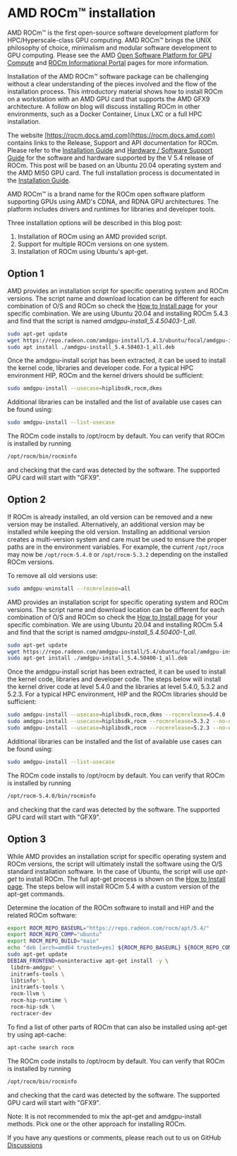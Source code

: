 <!---
Copyright (c) 2023 Advanced Micro Devices, Inc. (AMD)

Permission is hereby granted, free of charge, to any person obtaining a copy
of this software and associated documentation files (the "Software"), to deal
in the Software without restriction, including without limitation the rights
to use, copy, modify, merge, publish, distribute, sublicense, and/or sell
copies of the Software, and to permit persons to whom the Software is
furnished to do so, subject to the following conditions:

The above copyright notice and this permission notice shall be included in all
copies or substantial portions of the Software.

THE SOFTWARE IS PROVIDED "AS IS", WITHOUT WARRANTY OF ANY KIND, EXPRESS OR
IMPLIED, INCLUDING BUT NOT LIMITED TO THE WARRANTIES OF MERCHANTABILITY,
FITNESS FOR A PARTICULAR PURPOSE AND NONINFRINGEMENT. IN NO EVENT SHALL THE
AUTHORS OR COPYRIGHT HOLDERS BE LIABLE FOR ANY CLAIM, DAMAGES OR OTHER
LIABILITY, WHETHER IN AN ACTION OF CONTRACT, TORT OR OTHERWISE, ARISING FROM,
OUT OF OR IN CONNECTION WITH THE SOFTWARE OR THE USE OR OTHER DEALINGS IN THE
SOFTWARE.
--->
# AMD ROCm™ installation

AMD ROCm™ is the first open-source software development platform for HPC/Hyperscale-class GPU computing. AMD ROCm™ brings the UNIX philosophy of choice, minimalism and modular software development to GPU computing. Please see the AMD [Open Software Platform for GPU Compute](https://www.amd.com/en/graphics/servers-solutions-rocm) and [ROCm Informational Portal](https://rocm.docs.amd.com/) pages for more information. 

Installation of the AMD ROCm™ software package can be challenging without a clear understanding of the pieces involved and the flow of the installation process. This introductory material shows how to install ROCm on a workstation with an AMD GPU card that supports the AMD GFX9 architecture. A follow on blog will discuss installing ROCm in other environments, such as a Docker Container, Linux LXC or a full HPC installation. 

The website [https://rocm.docs.amd.com](https://rocm.docs.amd.com) contains links to the Release, Support and API documentation for ROCm. Please refer to the [Installation Guide](https://rocm.docs.amd.com/en/latest/deploy/linux/) and [Hardware / Software Support Guide](https://rocm.docs.amd.com/en/latest/release/gpu_os_support.html) for the software and hardware supported by the V 5.4 release of ROCm. This post will be based on an Ubuntu 20.04 operating system and the AMD MI50 GPU card. The full installation process is documentated in the [Installation Guide](https://rocm.docs.amd.com/en/latest/deploy/linux/).

AMD ROCm™ is a brand name for the ROCm open software platform supporting GPUs using AMD's CDNA, and RDNA GPU architectures. The platform includes drivers and runtimes for libraries and developer tools.

 Three installation options will be described in this blog post:

 1. Installation of ROCm using an AMD provided script.
 2. Support for multiple ROCm versions on one system.
 3. Installation of ROCm using Ubuntu's apt-get.

## Option 1

AMD provides an installation script for specific operating system and ROCm versions. The script name and download location can be different for each combination of O/S and ROCm so check the [How to Install page](https://rocm.docs.amd.com/en/latest/deploy/linux/installer/install.html) for your specific combination. We are using Ubuntu 20.04 and installing ROCm 5.4.3 and find that the script is named *amdgpu-install_5.4.50403-1_all*.

```bash
sudo apt-get update
wget https://repo.radeon.com/amdgpu-install/5.4.3/ubuntu/focal/amdgpu-install_5.4.50403-1_all.deb
sudo apt install ./amdgpu-install_5.4.50403-1_all.deb
```
Once the amdgpu-install script has been extracted,  it can be used to install the kernel code, libraries and developer code. For a typical HPC environment HIP, ROCm and the kernel drivers should be sufficient:
```bash
sudo amdgpu-install --usecase=hiplibsdk,rocm,dkms
```
Additional libraries can be installed and the list of available use cases can be found using:
```bash
sudo amdgpu-install --list-usecase
```
The ROCm code installs to /opt/rocm by default. You can verify that ROCm is installed by running
```bash
/opt/rocm/bin/rocminfo
```
and checking that the card was detected by the software. The supported GPU card will start with "GFX9". 

## Option 2

If ROCm is already installed, an old version can be removed and a new version may be installed. Alternatively, an additional version may be installed while keeping the old version. Installing an additional version creates a multi-version system and care must be used to ensure the proper paths are in the environment variables. For example, the current ```/opt/rocm``` may now be ```/opt/rocm-5.4.0``` or ```/opt/rocm-5.3.2``` depending on the installed ROCm versions. 

To remove all old versions use:
```bash
sudo amdgpu-uninstall --rocmrelease=all
```

AMD provides an installation script for specific operating system and ROCm versions. The script name and download location can be different for each combination of O/S and ROCm so check the [How to Install page](https://rocm.docs.amd.com/en/latest/deploy/linux/installer/install.html) for your specific combination. We are using Ubuntu 20.04 and installing ROCm 5.4 and find that the script is named *amdgpu-install_5.4.50400-1_all*.

```bash
sudo apt-get update
wget https://repo.radeon.com/amdgpu-install/5.4/ubuntu/focal/amdgpu-install_5.4.50400-1_all.deb
sudo apt-get install ./amdgpu-install_5.4.50400-1_all.deb
```
Once the amdgpu-install script has been extracted,  it can be used to install the kernel code, libraries and developer code.
The steps below will install the kernel driver code at level 5.4.0 and the libraries at level 5.4.0, 5.3.2 and 5.2.3. For a typical HPC environment, HIP and the ROCm libraries should be sufficient:
```bash
sudo amdgpu-install --usecase=hiplibsdk,rocm,dkms --rocmrelease=5.4.0
sudo amdgpu-install --usecase=hiplibsdk,rocm --rocmrelease=5.3.2 --no-dkms
sudo amdgpu-install --usecase=hiplibsdk,rocm --rocmrelease=5.2.3 --no-dkms
```
Additional libraries can be installed and the list of available use cases can be found using:
```bash
sudo amdgpu-install --list-usecase
```
The ROCm code installs to /opt/rocm by default. You can verify that ROCm is installed by running
```bash
/opt/rocm-5.4.0/bin/rocminfo
```
and checking that the card was detected by the software. The supported GPU card will start with "GFX9". 

## Option 3

While AMD provides an installation script for specific operating system and ROCm versions, the script will ultimately install the software using the O/S standard installation software. In the case of Ubuntu, the script will use *apt-get* to  install ROCm.
The full apt-get process is shown on the [How to Install page](https://rocm.docs.amd.com/en/latest/deploy/linux/os-native/install.html). The steps below will install ROCm 5.4 with a custom version of the apt-get commands. 

Determine the location of the ROCm software to install and HIP and the related ROCm software:
```bash
export ROCM_REPO_BASEURL="https://repo.radeon.com/rocm/apt/5.4/"
export ROCM_REPO_COMP="ubuntu"
export ROCM_REPO_BUILD="main"
echo "deb [arch=amd64 trusted=yes] ${ROCM_REPO_BASEURL} ${ROCM_REPO_COMP} ${ROCM_REPO_BUILD}" > /etc/apt/sources.list.d/rocm.list
sudo apt-get update
DEBIAN_FRONTEND=noninteractive apt-get install -y \
 libdrm-amdgpu* \
 initramfs-tools \
 libtinfo* \
 initramfs-tools \
 rocm-llvm \
 rocm-hip-runtime \
 rocm-hip-sdk \
 roctracer-dev
```
To find a list of other parts of ROCm that can also be installed using apt-get try using apt-cache:
```bash
apt-cache search rocm
```
The ROCm code installs to /opt/rocm by default. You can verify that ROCm is installed by running
```bash
/opt/rocm/bin/rocminfo
```
and checking that the card was detected by the software. The supported GPU card will start with "GFX9". 

Note: It is not recommended to mix the apt-get and amdgpu-install methods. Pick one or the other approach for installing ROCm.

If you have any questions or comments, please reach out to us on GitHub [Discussions](https://github.com/amd/amd-lab-notes/discussions)
